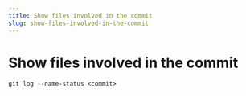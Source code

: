 ```yaml
---
title: Show files involved in the commit
slug: show-files-involved-in-the-commit
---
```


# Show files involved in the commit

```
git log --name-status <commit>
```